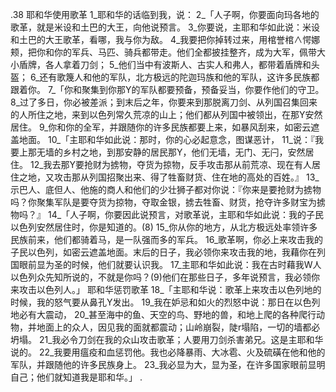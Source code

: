 .38 
耶和华使用歌革 
1_耶和华的话临到我，说： 2_「人子啊，你要面向玛各地的歌革，就是米设和土巴的大王，向他说预言。 3_你要说，主耶和华如此说：米设和土巴的大王歌革，看哪，我与你为敌。 4_我要把你掉转过来，用棺誉棺∧愕娜颊，把你和你的军兵、马匹、骑兵都带走。他们全都披挂整齐，成为大军，佩带大小盾牌，各人拿着刀剑； 5_他们当中有波斯人、古实人和弗人，都带着盾牌和头盔； 6_还有歌篾人和他的军队，北方极远的陀迦玛族和他的军队，这许多民族都跟着你。 
7_「你和聚集到你那Y的军队都要预备，预备妥当，你要作他们的守卫。 8_过了多日，你必被差派；到末后之年，你要来到那脱离刀剑、从列国召集回来的人所住之地，来到以色列常久荒凉的山上；他们都从列国中被领出，在那Y安然居住。 9_你和你的全军，并跟随你的许多民族都要上来，如暴风刮来，如密云遮盖地面。 
10_「主耶和华如此说：那时，你的心必起意念，图谋恶计， 11_说：『我要上那无墙的乡村之地，到那安静的居民那Y，他们无墙，无门、无闩，安然居住。 12_我去那Y要抢财为掳物，夺货为掠物，反手攻击那从前荒凉、现在有人居住之地，又攻击那从列国招聚出来、得了牲畜财货、住在地的高处的百姓。』 13_示巴人、底但人、他施的商人和他们的少壮狮子都对你说：『你来是要抢财为掳物吗？你聚集军队是要夺货为掠物，夺取金银，掳去牲畜、财货，抢夺许多财宝为掳物吗？』 
14_「人子啊，你要因此说预言，对歌革说，主耶和华如此说：我的子民以色列安然居住时，你是知道的。(8) 15_你从你的地方，从北方极远处率领许多民族前来，他们都骑着马，是一队强而多的军兵。 16_歌革啊，你必上来攻击我的子民以色列，如密云遮盖地面。末后的日子，我必领你来攻击我的地，我藉你在列国眼前显为圣的时候，他们就要认识我。 17_主耶和华如此说：我在古时藉我W人以色列众先知所说的，不就是你吗？(9)他们在那些日子，多年说预言，我必领你来攻击以色列人。」 
耶和华惩罚歌革 
18_「主耶和华说：歌革上来攻击以色列地的时候，我的怒气要从鼻孔Y发出。 19_我在妒忌和如火的烈怒中说：那日在以色列地必有大震动， 20_甚至海中的鱼、天空的鸟、野地的兽，和地上爬的各种爬行动物，并地面上的众人，因见我的面就都震动；山岭崩裂，陡r塌陷，一切的墙都必坍塌。 21_我必令刀剑在我的众山攻击歌革；人要用刀剑杀害弟兄。这是主耶和华说的。 22_我要用瘟疫和血惩罚他。我也必降暴雨、大冰雹、火及硫磺在他和他的军队，并跟随他的许多民族身上。 23_我必显为大，显为圣，在许多国家眼前显明自己；他们就知道我是耶和华。」 
.